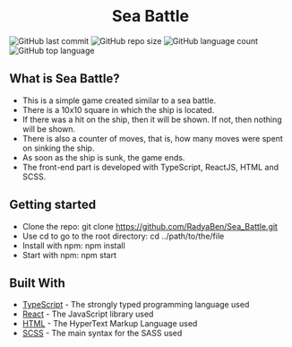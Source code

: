 <div align="center">
  <br>
  <h1>Sea Battle</h1>
</div>

![GitHub last commit](https://img.shields.io/github/last-commit/RadyaBen/Sea_Battle?style=plastic)
![GitHub repo size](https://img.shields.io/github/repo-size/RadyaBen/Sea_Battle?style=plastic)
![GitHub language count](https://img.shields.io/github/languages/count/RadyaBen/Sea_Battle?style=plastic)
![GitHub top language](https://img.shields.io/github/languages/top/RadyaBen/Sea_Battle?style=plastic)

## What is Sea Battle?

* This is a simple game created similar to a sea battle. 
* There is a 10x10 square in which the ship is located.  
* If there was a hit on the ship, then it will be shown. If not, then nothing will be shown.
* There is also a counter of moves, that is, how many moves were spent on sinking the ship.
* As soon as the ship is sunk, the game ends. 
* The front-end part is developed with TypeScript, ReactJS, HTML and SCSS.

## Getting started

* Clone the repo: git clone https://github.com/RadyaBen/Sea_Battle.git
* Use cd to go to the root directory: cd ../path/to/the/file
* Install with npm: npm install
* Start with npm: npm start

## Built With

* [TypeScript](https://www.typescriptlang.org/) - The strongly typed programming language used 
* [React](https://ru.reactjs.org/) - The JavaScript library used
* [HTML](https://developer.mozilla.org/ru/docs/Web/HTML) - The HyperText Markup Language used
* [SCSS](https://sass-lang.com/) - The main syntax for the SASS used